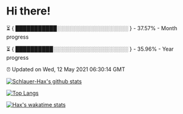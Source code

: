 # Hi there!

⏳ { ███████████░░░░░░░░░░░░░░░░░░░ } - 37.57% - Month progress

⏳ { ██████████░░░░░░░░░░░░░░░░░░░░ } - 35.96% - Year progress

⏰ Updated on Wed, 12 May 2021 06:30:14 GMT


[![Schlauer-Hax's github stats](https://github-readme-stats.vercel.app/api?username=Schlauer-Hax&show_icons=true&theme=dark&count_private=true)](https://github.com/Schlauer-Hax)


[![Top Langs](https://github-readme-stats.vercel.app/api/top-langs/?username=Schlauer-Hax&layout=compact&theme=dark)](https://github.com/Schlauer-Hax?tab=repositories)


[![Hax's wakatime stats](https://github-readme-stats.vercel.app/api/wakatime?username=Hax&theme=dark)](https://wakatime.com/@Hax)

